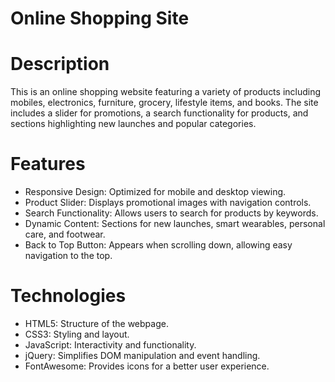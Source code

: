 # Online Shopping Site

# Description
This is an online shopping website featuring a variety of products including mobiles, electronics, furniture, grocery, lifestyle items, and books. The site includes a slider for promotions, a search functionality for products, and sections highlighting new launches and popular categories.

# Features
- Responsive Design: Optimized for mobile and desktop viewing.
- Product Slider: Displays promotional images with navigation controls.
- Search Functionality: Allows users to search for products by keywords.
- Dynamic Content: Sections for new launches, smart wearables, personal care, and footwear.
- Back to Top Button: Appears when scrolling down, allowing easy navigation to the top.

# Technologies
- HTML5: Structure of the webpage.
- CSS3: Styling and layout.
- JavaScript: Interactivity and functionality.
- jQuery: Simplifies DOM manipulation and event handling.
- FontAwesome: Provides icons for a better user experience.











